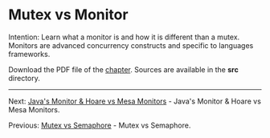 # Mutex vs Monitor

Intention: Learn what a monitor is and how it is different than a mutex. Monitors are advanced concurrency constructs and 
specific to languages frameworks.

Download the PDF file of the [chapter](chapter_11.pdf). Sources are available in the <b>src</b> directory. 

<hr>

Next: [Java's Monitor & Hoare vs Mesa Monitors](chapter_12.md "Java's Monitor & Hoare vs Mesa Monitors") - 
Java's Monitor & Hoare vs Mesa Monitors.

Previous: [Mutex vs Semaphore](chapter_10.md "Mutex vs Semaphore") - Mutex vs Semaphore.